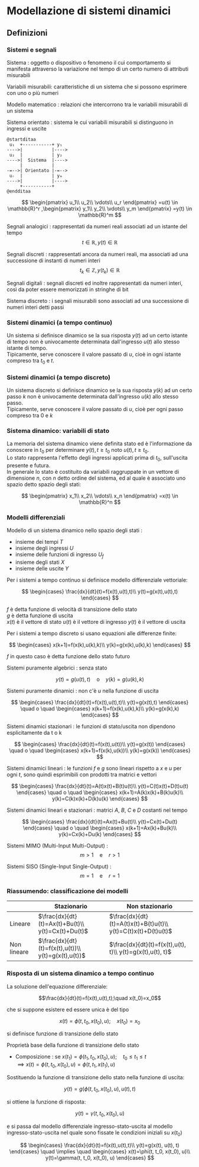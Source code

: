 # Modellazione di sistemi dinamici

## Definizioni

### Sistemi e segnali

Sistema
: oggetto o dispositivo o fenomeno il cui comportamento si manifesta attraverso la variazione nel tempo di un certo numero di attributi misurabili

Variabili misurabili: caratteristiche di un sistema che si possono esprimere con uno o più numeri

Modello matematico
: relazioni che intercorrono tra le variabili misurabili di un sistema

Sistema orientato
: sistema le cui variabili misurabili si distinguono in ingressi e uscite

```plantuml
@startditaa
 u₁  +-----------+ y₁
---->|           |---->
 u₂  |           | y₂
---->|  Sistema  |---->
     |           |
-=-->| Orientato |-=-->
 uᵣ  |           | yₘ
---->|           |---->
     +-----------+
@endditaa
```

$$
\begin{pmatrix}
    u_1\\
    u_2\\
    \vdots\\
    u_r
\end{pmatrix}
    =u(t) \in \mathbb{R}^r
,\begin{pmatrix}
    y_1\\
    y_2\\
    \vdots\\
    y_m
\end{pmatrix}
    =y(t) \in \mathbb{R}^m
$$

Segnali analogici
: rappresentati da numeri reali associati ad un istante del tempo
$$t\in \mathbb{R}, y(t)\in \mathbb{R}$$

Segnali discreti
: rappresentati ancora da numeri reali, ma associati ad una successione di instanti di numeri interi
$$t_k\in \mathbb{Z}, y(t_k)\in \mathbb{R}$$

Segnali digitali
: segnali discreti ed inoltre rappresentati da numeri interi, così da poter essere memorizzati in stringhe di bit

Sistema discreto
: i segnali misurabili sono associati ad una successione di numeri interi detti passi

### Sistemi dinamici (a tempo continuo)

Un sistema si definisce dinamico se la sua risposta $y(t)$ ad un certo istante di tempo non è univocamente determinata dall'ingresso $u(t)$ allo stesso istante di tempo.  
Tipicamente, serve conoscere il valore passato di $u$, cioè in ogni istante compreso tra $t_0$ e $t$.  

### Sistemi dinamici (a tempo discreto)

Un sistema discreto si definisce dinamico se la sua risposta $y(k)$ ad un certo passo $k$ non è univocamente determinata dall'ingresso $u(k)$ allo stesso passo.  
Tipicamente, serve conoscere il valore passato di $u$, cioè per ogni passo compreso tra $0$ e $k$

### Sistema dinamico: variabili di stato  

La memoria del sistema dinamico viene definita stato ed è l'informazione da conoscere in $t_0$ per determinare $y(t), t\geq t_0$ noto $u(t), t\geq t_0$.  
Lo stato rappresenta l'effetto degli ingressi applicati prima di $t_0$, sull'uscita presente e futura.  
In generale lo stato è costituito da variabili raggruppate in un vettore di dimensione $n$, con $n$ detto ordine del sistema, ed al quale è associato uno spazio detto spazio degli stati:  

$$
\begin{pmatrix}
    x_1\\
    x_2\\
    \vdots\\
    x_n
\end{pmatrix}
    =x(t) \in \mathbb{R}^n
$$

### Modelli differenziali

Modello di un sistema dinamico nello spazio degli stati
:

- insieme dei tempi $T$
- insieme degli ingressi $U$
- insieme delle funzioni di ingresso $U_f$
- insieme degli stati $X$
- insieme delle uscite $Y$

Per i sistemi a tempo continuo si definisce modello differenziale vettoriale:  

$$
\begin{cases}
\frac{dx}{dt}(t)=f(x(t),u(t),t)\\
y(t)=g(x(t),u(t),t)
\end{cases}
$$  

$f$ è detta funzione di velocità di transizione dello stato  
$g$ è detta funzione di uscita  
$x(t)$ è il vettore di stato
$u(t)$ è il vettore di ingresso
$y(t)$ è il vettore di uscita

Per i sistemi a tempo discreto si usano equazioni alle differenze finite:  

$$
\begin{cases}
x(k+1)=f(x(k),u(k),k)\\
y(k)=g(x(k),u(k),k)
\end{cases}
$$  

$f$ in questo caso è detta funzione dello stato futuro  

Sistemi puramente algebrici
: senza stato  

$$y(t)=g(u(t),t)\quad \text{o}\quad y(k)=g(u(k),k)$$

Sistemi puramente dinamici
: non c'è $u$ nella funzione di uscita  

$$
\begin{cases}
\frac{dx}{dt}(t)=f(x(t),u(t),t)\\
y(t)=g(x(t),t)
\end{cases}
\quad o \quad
\begin{cases}
x(k+1)=f(x(k),u(k),k)\\
y(k)=g(x(k),k)
\end{cases}
$$

Sistemi dinamici stazionari
: le funzioni di stato/uscita non dipendono esplicitamente da t o k  

$$
\begin{cases}
\frac{dx}{dt}(t)=f(x(t),u(t))\\
y(t)=g(x(t))
\end{cases}
\quad o \quad
\begin{cases}
x(k+1)=f(x(k),u(k))\\
y(k)=g(x(k))
\end{cases}
$$

Sistemi dinamici lineari
: le funzioni $f$ e $g$ sono lineari rispetto a $x$ e $u$ per ogni $t$, sono quindi esprimibili con prodotti tra matrici e vettori  

$$
\begin{cases}
\frac{dx}{dt}(t)=A(t)x(t)+B(t)u(t)\\
y(t)=C(t)x(t)+D(t)u(t)
\end{cases}
\quad o \quad
\begin{cases}
x(k+1)=A(k)x(k)+B(k)u(k)\\
y(k)=C(k)x(k)+D(k)u(k)
\end{cases}
$$

Sistemi dinamici lineari e stazionari
: matrici $A$, $B$, $C$ e $D$ costanti nel tempo  

$$
\begin{cases}
\frac{dx}{dt}(t)=Ax(t)+Bu(t)\\
y(t)=Cx(t)+Du(t)
\end{cases}
\quad o \quad
\begin{cases}
x(k+1)=Ax(k)+Bu(k)\\
y(k)=Cx(k)+Du(k)
\end{cases}
$$

Sistemi MIMO (Multi-Input Multi-Output)
:  
$$m>1\quad \text{e} \quad r>1$$

Sistemi SISO (Single-Input Single-Output)
:  
$$m=1\quad \text{e} \quad r=1$$

### Riassumendo: classificazione dei modelli

|             | Stazionario                                         | Non stazionario                                               |
| ----------- | --------------------------------------------------- | ------------------------------------------------------------- |
| Lineare     | $\frac{dx}{dt}(t)=Ax(t)+Bu(t)\\ y(t)=Cx(t)+Du(t)$   | $\frac{dx}{dt}(t)=A(t)x(t)+B(t)u(t)\\ y(t)=C(t)x(t)+D(t)u(t)$ |
| Non lineare | $\frac{dx}{dt}(t)=f(x(t),u(t))\\ y(t)=g(x(t),u(t))$ | $\frac{dx}{dt}(t)=f(x(t),u(t), t)\\ y(t)=g(x(t),u(t), t)$     |

### Risposta di un sistema dinamico a tempo continuo

La soluzione dell'equazione differenziale:  

$$\frac{dx}{dt}(t)=f(x(t),u(t),t);\quad x(t_0)=x_0$$  

che si suppone esistere ed essere unica è del tipo  

$$x(t)=\phi(t, t_0, x(t_0), u);\quad x(t_0)=x_0$$  

si definisce funzione di transizione dello stato

Proprietà base della funzione di transizione  dello stato

- Composizione
    : se $x(t_1)=\phi(t_1, t_0, x(t_0), u); \quad t_0\leq t_1 \leq t$  
      $\implies x(t)=\phi(t, t_0, x(t_0), u)=\phi(t, t_1, x(t_1), u)$

Sostituendo la funzione di transizione dello stato nella funzione di uscita:  

$$y(t)=g(\phi(t,t_0, x(t_0), u), u(t), t)$$  

si ottiene la funzione di risposta:  

$$y(t)=\gamma(t, t_0, x(t_0), u)$$  

e si passa dal modello differenziale ingresso-stato-uscita al modello ingresso-stato-uscita nel quale sono fissate le condizioni iniziali su $x(t_0)$  

$$
\begin{cases}
\frac{dx}{dt}(t)=f(x(t),u(t),t)\\
y(t)=g(x(t), u(t), t)
\end{cases}
\quad \implies \quad
\begin{cases}
x(t)=\phi(t, t_0, x(t_0), u)\\
y(t)=\gamma(t, t_0, x(t_0), u)
\end{cases}
$$
